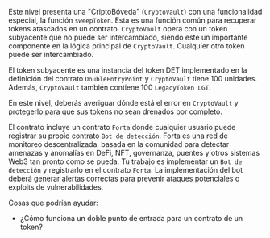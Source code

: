 Este nivel presenta una "CriptoBóveda" (`CryptoVault`) con una funcionalidad especial, la función `sweepToken`. Esta es una función común para recuperar tokens atascados en un contrato. `CryptoVault` opera con un token subyacente que no puede ser intercambiado, siendo este un importante componente en la lógica principal de `CryptoVault`. Cualquier otro token puede ser intercambiado.

El token subyacente es una instancia del token DET implementado en la definición del contrato `DoubleEntryPoint` y `CryptoVault` tiene 100 unidades. Además, `CryptoVault` también contiene 100 `LegacyToken LGT`.

En este nivel, deberás averiguar dónde está el error en `CryptoVault` y protegerlo para que sus tokens no sean drenados por completo.

El contrato incluye un contrato `Forta` donde cualquier usuario puede registrar su propio contrato `Bot de detección`. Forta es una red de monitoreo descentralizada, basada en la comunidad para detectar amenazas y anomalías en DeFi, NFT, governanza, puentes y otros sistemas Web3 tan pronto como se pueda. Tu trabajo es implementar un `Bot de detección` y registrarlo en el contrato `Forta`. La implementación del bot deberá generar alertas correctas para prevenir ataques potenciales o exploits de vulnerabilidades.

Cosas que podrían ayudar:
- ¿Cómo funciona un doble punto de entrada para un contrato de un token? 